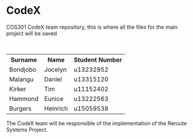 # CodeX
COS301 CodeX team repository, this is where all the files for the main project will be saved

<table>
  <tr>
    <th>Surname</th>
    <th>Name</th>
    <th>Student Number</th>
  </tr>
  <tr>
    <td>Bondjobo</td>
    <td>Jocelyn</td>
    <td>u13232852</td>
  </tr>
  <tr>
    <td>Malangu</td>
    <td>Daniel</td>
    <td>u13315120</td>
  </tr>
  <tr>
    <td>Kirker</td>
    <td>Tim</td>
    <td>u11152402</td>
  </tr>
  <tr>
    <td>Hammond</td>
    <td>Eunice</td>
    <td>u13222563</td>
  </tr>
  <tr>
    <td>Burgers</td>
    <td>Heinrich</td>
    <td>u15059538</td>
  </tr>
</table>

The CodeX team will be responsible of the implementation of the Reroute Systems Project.

<br/>
